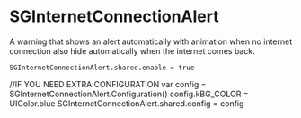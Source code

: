 # SGInternetConnectionAlert
A warning that shows an alert automatically with animation when no internet connection also hide automatically when the internet comes back.

`SGInternetConnectionAlert.shared.enable = true`
        
//IF YOU NEED EXTRA CONFIGURATION
var config = SGInternetConnectionAlert.Configuration()
config.kBG_COLOR = UIColor.blue
SGInternetConnectionAlert.shared.config = config
